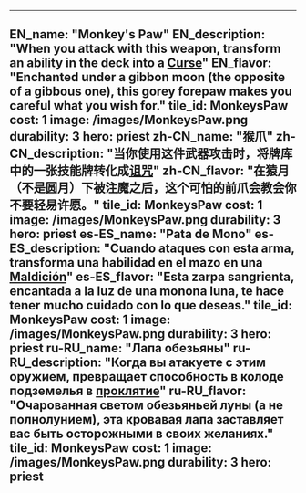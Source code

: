 ---

EN_name: "Monkey's Paw"
EN_description: "When you attack with this weapon, transform an ability in the deck into a <u>Curse</u>"
EN_flavor: "Enchanted under a gibbon moon (the opposite of a gibbous one), this gorey forepaw makes you careful what you wish for."
tile_id: MonkeysPaw
cost: 1
image: /images/MonkeysPaw.png
durability: 3
hero: priest
zh-CN_name: "猴爪"
zh-CN_description: "当你使用这件武器攻击时，将牌库中的一张技能牌转化成<u>诅咒</u>"
zh-CN_flavor: "在猿月（不是圆月）下被注魔之后，这个可怕的前爪会教会你不要轻易许愿。"
tile_id: MonkeysPaw
cost: 1
image: /images/MonkeysPaw.png
durability: 3
hero: priest
es-ES_name: "Pata de Mono"
es-ES_description: "Cuando ataques con esta arma, transforma una habilidad en el mazo en una <u>Maldición</u>"
es-ES_flavor: "Esta zarpa sangrienta, encantada a la luz de una monona luna, te hace tener mucho cuidado con lo que deseas."
tile_id: MonkeysPaw
cost: 1
image: /images/MonkeysPaw.png
durability: 3
hero: priest
ru-RU_name: "Лапа обезьяны"
ru-RU_description: "Когда вы атакуете с этим оружием, превращает способность в колоде подземелья в <u>проклятие</u>"
ru-RU_flavor: "Очарованная светом обезьяньей луны (а не полнолунием), эта кровавая лапа заставляет вас быть осторожными в своих желаниях."
tile_id: MonkeysPaw
cost: 1
image: /images/MonkeysPaw.png
durability: 3
hero: priest
---